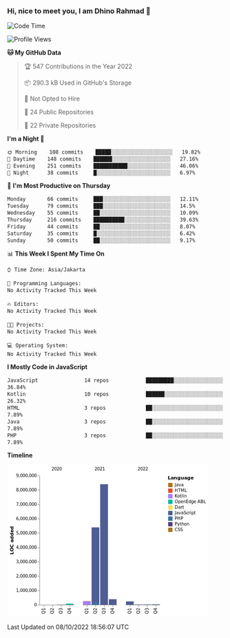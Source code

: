 ### Hi, nice to meet you, I am Dhino Rahmad 👋
<!--START_SECTION:waka-->
![Code Time](http://img.shields.io/badge/Code%20Time-0%20secs-blue)

![Profile Views](http://img.shields.io/badge/Profile%20Views-0-blue)

**🐱 My GitHub Data** 

> 🏆 547 Contributions in the Year 2022
 > 
> 📦 290.3 kB Used in GitHub's Storage 
 > 
> 🚫 Not Opted to Hire
 > 
> 📜 24 Public Repositories 
 > 
> 🔑 22 Private Repositories  
 > 
**I'm a Night 🦉** 

```text
🌞 Morning    108 commits    █████░░░░░░░░░░░░░░░░░░░░   19.82% 
🌆 Daytime    148 commits    ██████░░░░░░░░░░░░░░░░░░░   27.16% 
🌃 Evening    251 commits    ███████████░░░░░░░░░░░░░░   46.06% 
🌙 Night      38 commits     █░░░░░░░░░░░░░░░░░░░░░░░░   6.97%

```
📅 **I'm Most Productive on Thursday** 

```text
Monday       66 commits     ███░░░░░░░░░░░░░░░░░░░░░░   12.11% 
Tuesday      79 commits     ███░░░░░░░░░░░░░░░░░░░░░░   14.5% 
Wednesday    55 commits     ██░░░░░░░░░░░░░░░░░░░░░░░   10.09% 
Thursday     216 commits    ██████████░░░░░░░░░░░░░░░   39.63% 
Friday       44 commits     ██░░░░░░░░░░░░░░░░░░░░░░░   8.07% 
Saturday     35 commits     █░░░░░░░░░░░░░░░░░░░░░░░░   6.42% 
Sunday       50 commits     ██░░░░░░░░░░░░░░░░░░░░░░░   9.17%

```


📊 **This Week I Spent My Time On** 

```text
⌚︎ Time Zone: Asia/Jakarta

💬 Programming Languages: 
No Activity Tracked This Week

🔥 Editors: 
No Activity Tracked This Week

🐱‍💻 Projects: 
No Activity Tracked This Week

💻 Operating System: 
No Activity Tracked This Week

```

**I Mostly Code in JavaScript** 

```text
JavaScript               14 repos            █████████░░░░░░░░░░░░░░░░   36.84% 
Kotlin                   10 repos            ██████░░░░░░░░░░░░░░░░░░░   26.32% 
HTML                     3 repos             ██░░░░░░░░░░░░░░░░░░░░░░░   7.89% 
Java                     3 repos             ██░░░░░░░░░░░░░░░░░░░░░░░   7.89% 
PHP                      3 repos             ██░░░░░░░░░░░░░░░░░░░░░░░   7.89%

```


**Timeline**

![Chart not found](https://raw.githubusercontent.com/Dhino12/Dhino12/master/charts/bar_graph.png) 


 Last Updated on 08/10/2022 18:56:07 UTC
<!--END_SECTION:waka-->
 
